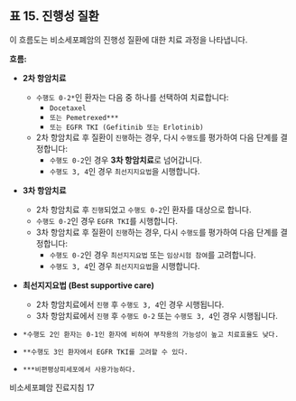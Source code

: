 ## 표 15. 진행성 질환

이 흐름도는 비소세포폐암의 진행성 질환에 대한 치료 과정을 나타냅니다.

**흐름:**

*   **2차 항암치료**
    *   `수행도 0-2*`인 환자는 다음 중 하나를 선택하여 치료합니다:
        *   `Docetaxel`
        *   `또는 Pemetrexed***`
        *   `또는 EGFR TKI (Gefitinib 또는 Erlotinib)`
    *   2차 항암치료 후 질환이 `진행`하는 경우, 다시 `수행도`를 평가하여 다음 단계를 결정합니다:
        *   `수행도 0-2`인 경우 **3차 항암치료**로 넘어갑니다.
        *   `수행도 3, 4`인 경우 `최선지지요법`을 시행합니다.

*   **3차 항암치료**
    *   2차 항암치료 후 `진행`되었고 `수행도 0-2`인 환자를 대상으로 합니다.
    *   `수행도 0-2`인 경우 `EGFR TKI`를 시행합니다.
    *   3차 항암치료 후 질환이 `진행`하는 경우, 다시 `수행도`를 평가하여 다음 단계를 결정합니다:
        *   `수행도 0-2`인 경우 `최선지지요법` 또는 `임상시험 참여`를 고려합니다.
        *   `수행도 3, 4`인 경우 `최선지지요법`을 시행합니다.

*   **최선지지요법 (Best supportive care)**
    *   2차 항암치료에서 `진행` 후 `수행도 3, 4`인 경우 시행됩니다.
    *   3차 항암치료에서 `진행` 후 `수행도 0-2` 또는 `수행도 3, 4`인 경우 시행됩니다.

*   `*수행도 2인 환자는 0-1인 환자에 비하여 부작용의 가능성이 높고 치료효율도 낮다.`
*   `**수행도 3인 환자에서 EGFR TKI를 고려할 수 있다.`
*   `***비편평상피세포에서 사용가능하다.`

비소세포폐암 진료지침
<PAGE>17